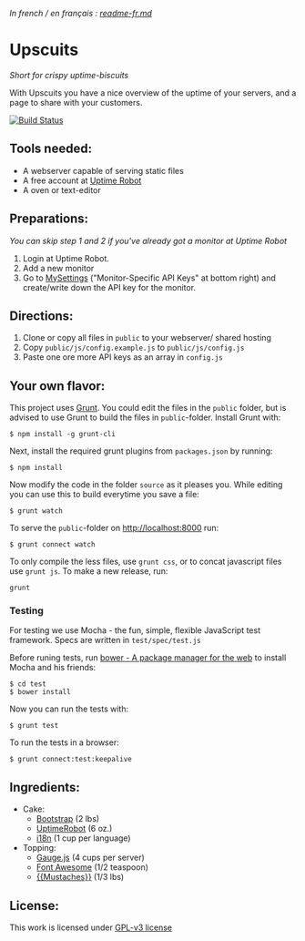 _In french / en français : [readme-fr.md](http://github.com/mimidevos/upscuits/blob/develop/readme-fr.md)_

Upscuits 
===============
_Short for crispy uptime-biscuits_

With Upscuits you have a nice overview of the uptime of your servers, and a page to share with your customers.

[![Build Status](https://travis-ci.org/digibart/upscuits.png?branch=master)](https://travis-ci.org/digibart/upscuits)

Tools needed:
---------------
* A webserver capable of serving static files
* A free account at [Uptime Robot](http://uptimerobot.com)
* A oven or text-editor


Preparations:
---------------
_You can skip step 1 and 2 if you've already got a monitor at Uptime Robot_

1. Login at Uptime Robot.
2. Add a new monitor
3. Go to [MySettings](http://uptimerobot.com/dashboard.php#mySettings) ("Monitor-Specific API Keys" at bottom right) and create/write down the API key for the monitor.


Directions:
---------------
1. Clone or copy all files in `public` to your webserver/ shared hosting
2. Copy `public/js/config.example.js` to `public/js/config.js`
3. Paste one ore more API keys as an array in `config.js`


Your own flavor:
---------------
This project uses [Grunt](http://gruntjs.com/getting-started). You could edit the files in the `public` folder, but is advised to use Grunt to build the files in `public`-folder. Install Grunt with:

`$ npm install -g grunt-cli`

Next, install the required grunt plugins from `packages.json` by running:

`$ npm install`

Now modify the code in the folder `source` as it pleases you. While editing you can use this to build everytime you save a file: 

`$ grunt watch`

To serve the `public`-folder on [http://localhost:8000](http://localhost:8000) run:

`$ grunt connect watch`

To only compile the less files, use `grunt css`, or to concat javascript files use `grunt js`. To make a new release, run:

`grunt`


### Testing

For testing we use Mocha - the fun, simple, flexible JavaScript test framework. Specs are written in `test/spec/test.js`

Before runing tests, run [bower - A package manager for the web](http://bower.io) to install Mocha and his friends:

	$ cd test
	$ bower install

Now you can run the tests with:

`$ grunt test`

To run the tests in a browser:

`$ grunt connect:test:keepalive`






Ingredients:
---------------
* Cake:
	* [Bootstrap](http://twitter.github.com/bootstrap/) (2 lbs)
	* [UptimeRobot](http://www.uptimerobot.com) (6 oz.)
    * [i18n](i18next.com) (1 cup per language)
* Topping:
	* [Gauge.js](http://bernii.github.io/gauge.js/) (4 cups per server)
	* [Font Awesome](http://fortawesome.github.com/Font-Awesome/) (1/2 teaspoon)
	* [{{Mustaches}}](https://github.com/janl/mustache.js/) (1/3 lbs)


License:
---------------
This work is licensed under [GPL-v3 license](https://github.com/digibart/upscuits/blob/master/license.md)


